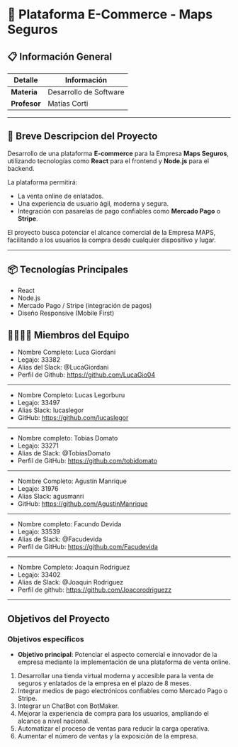 # 🛒 Plataforma E-Commerce - Maps Seguros

## 📋 Información General

| Detalle            | Información                                       |
|--------------------|-------------------------------------------------- |
| **Materia**        | Desarrollo de Software                            |
| **Profesor**       | Matías Corti                                      |

---

## 🚀 Breve Descripcion del Proyecto

Desarrollo de una plataforma **E-commerce** para la Empresa **Maps Seguros**, utilizando tecnologías como **React** para el frontend y **Node.js** para el backend.

La plataforma permitirá:
- La venta online de enlatados.
- Una experiencia de usuario ágil, moderna y segura.
- Integración con pasarelas de pago confiables como **Mercado Pago** o **Stripe**.

El proyecto busca potenciar el alcance comercial de la Empresa MAPS, facilitando a los usuarios la compra desde cualquier dispositivo y lugar.

---

## 📦 Tecnologías Principales
- React
- Node.js
- Mercado Pago / Stripe (integración de pagos)
- Diseño Responsive (Mobile First)

## 👨‍💻👩‍💻 Miembros del Equipo

- Nombre Completo: Luca Giordani
- Legajo: 33382
- Alias del Slack: @LucaGiordani
- Perfil de Github: https://github.com/LucaGio04
---
- Nombre Completo: Lucas Legorburu
- Legajo: 33497
- Alias Slack: lucaslegor
- GitHub: https://github.com/lucaslegor
---
- Nombre completo: Tobias Domato
- Legajo: 33271
- Alias de Slack: @TobiasDomato
- Perfil de GitHub: https://github.com/tobidomato
---
- Nombre Completo: Agustín Manrique
- Legajo: 31976
- Alias Slack: agusmanri
- GitHub: https://github.com/AgustinManrique
---
- Nombre completo: Facundo Devida
- Legajo: 33539
- Alias de Slack: @Facudevida
- Perfil de GitHub: https://github.com/Facudevida
---
- Nombre Completo: Joaquin Rodriguez
- Legajo: 33402
- Alias de Slack: @Joaquin Rodriguez
- Perfil de github: https://github.com/Joacorodriguezz
---
## Objetivos del Proyecto

### Objetivos específicos

- **Objetivo principal**: Potenciar el aspecto comercial e innovador de la empresa mediante la implementación de una plataforma de venta online.

1. Desarrollar una tienda virtual moderna y accesible para la venta de seguros y enlatados de la empresa en el plazo de 8 meses.
2. Integrar medios de pago electrónicos confiables como Mercado Pago o Stripe.
3. Integrar un ChatBot con BotMaker.
4. Mejorar la experiencia de compra para los usuarios, ampliando el alcance a nivel nacional.
5. Automatizar el proceso de ventas para reducir la carga operativa.
6. Aumentar el número de ventas y la exposición de la empresa.
